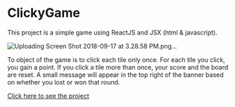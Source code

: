 # ClickyGame
This project is a simple game using ReactJS and JSX (html & javascript).

![Uploading Screen Shot 2018-09-17 at 3.28.58 PM.png…]()

To object of the game is to click each tile only once. For each tile you click, you gain a point. If you click a tile more than once, your score and the board are reset. A small message will appear in the top right of the banner based on whether you lost or won that round.

[Click here to see the project](https://wradez.github.io/ClickyGame/)
